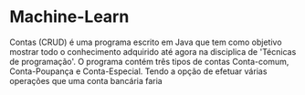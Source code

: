 # Machine-Learn 
Contas (CRUD) é uma programa escrito em Java que tem como objetivo mostrar todo o conhecimento adquirido até agora na disciplica de 'Técnicas de programação'. O programa contém três tipos de contas Conta-comum, Conta-Poupança e Conta-Especial. Tendo a opção de efetuar várias operações que uma conta bancária faria
